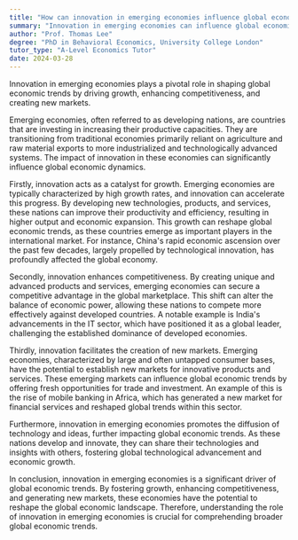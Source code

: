 ```yaml
---
title: "How can innovation in emerging economies influence global economic trends?"
summary: "Innovation in emerging economies can influence global economic trends by driving growth, increasing competitiveness, and fostering new market creation."
author: "Prof. Thomas Lee"
degree: "PhD in Behavioral Economics, University College London"
tutor_type: "A-Level Economics Tutor"
date: 2024-03-28
---
```


Innovation in emerging economies plays a pivotal role in shaping global economic trends by driving growth, enhancing competitiveness, and creating new markets.

Emerging economies, often referred to as developing nations, are countries that are investing in increasing their productive capacities. They are transitioning from traditional economies primarily reliant on agriculture and raw material exports to more industrialized and technologically advanced systems. The impact of innovation in these economies can significantly influence global economic dynamics.

Firstly, innovation acts as a catalyst for growth. Emerging economies are typically characterized by high growth rates, and innovation can accelerate this progress. By developing new technologies, products, and services, these nations can improve their productivity and efficiency, resulting in higher output and economic expansion. This growth can reshape global economic trends, as these countries emerge as important players in the international market. For instance, China's rapid economic ascension over the past few decades, largely propelled by technological innovation, has profoundly affected the global economy.

Secondly, innovation enhances competitiveness. By creating unique and advanced products and services, emerging economies can secure a competitive advantage in the global marketplace. This shift can alter the balance of economic power, allowing these nations to compete more effectively against developed countries. A notable example is India's advancements in the IT sector, which have positioned it as a global leader, challenging the established dominance of developed economies.

Thirdly, innovation facilitates the creation of new markets. Emerging economies, characterized by large and often untapped consumer bases, have the potential to establish new markets for innovative products and services. These emerging markets can influence global economic trends by offering fresh opportunities for trade and investment. An example of this is the rise of mobile banking in Africa, which has generated a new market for financial services and reshaped global trends within this sector.

Furthermore, innovation in emerging economies promotes the diffusion of technology and ideas, further impacting global economic trends. As these nations develop and innovate, they can share their technologies and insights with others, fostering global technological advancement and economic growth.

In conclusion, innovation in emerging economies is a significant driver of global economic trends. By fostering growth, enhancing competitiveness, and generating new markets, these economies have the potential to reshape the global economic landscape. Therefore, understanding the role of innovation in emerging economies is crucial for comprehending broader global economic trends.
    